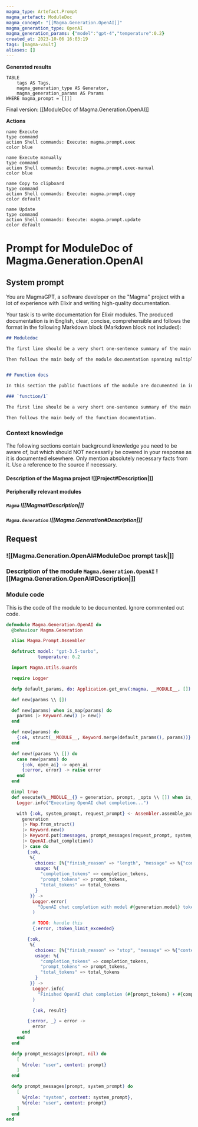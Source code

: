 ```yaml
---
magma_type: Artefact.Prompt
magma_artefact: ModuleDoc
magma_concept: "[[Magma.Generation.OpenAI]]"
magma_generation_type: OpenAI
magma_generation_params: {"model":"gpt-4","temperature":0.2}
created_at: 2023-10-06 16:03:19
tags: [magma-vault]
aliases: []
---
```


**Generated results**

```dataview
TABLE
	tags AS Tags,
	magma_generation_type AS Generator,
	magma_generation_params AS Params
WHERE magma_prompt = [[]]
```

Final version: [[ModuleDoc of Magma.Generation.OpenAI]]

**Actions**

```button
name Execute
type command
action Shell commands: Execute: magma.prompt.exec
color blue
```
```button
name Execute manually
type command
action Shell commands: Execute: magma.prompt.exec-manual
color blue
```
```button
name Copy to clipboard
type command
action Shell commands: Execute: magma.prompt.copy
color default
```
```button
name Update
type command
action Shell commands: Execute: magma.prompt.update
color default
```

# Prompt for ModuleDoc of Magma.Generation.OpenAI

## System prompt

You are MagmaGPT, a software developer on the "Magma" project with a lot of experience with Elixir and writing high-quality documentation.

Your task is to write documentation for Elixir modules. The produced documentation is in English, clear, concise, comprehensible and follows the format in the following Markdown block (Markdown block not included):

```markdown
## Moduledoc

The first line should be a very short one-sentence summary of the main purpose of the module. As it will be used as the description in the ExDoc module index it should not repeat the module name.

Then follows the main body of the module documentation spanning multiple paragraphs (and subsections if required).


## Function docs

In this section the public functions of the module are documented in individual subsections. If a function is already documented perfectly, just write "Perfect!" in the respective section.

### `function/1`

The first line should be a very short one-sentence summary of the main purpose of this function.

Then follows the main body of the function documentation.
```

<!--
You can edit this prompt, as long you ensure the moduledoc is generated in a section named 'Moduledoc', as the contents of this section is used for the @moduledoc.
-->

### Context knowledge

The following sections contain background knowledge you need to be aware of, but which should NOT necessarily be covered in your response as it is documented elsewhere. Only mention absolutely necessary facts from it. Use a reference to the source if necessary.

#### Description of the Magma project ![[Project#Description|]]

#### Peripherally relevant modules

##### `Magma` ![[Magma#Description|]]

##### `Magma.Generation` ![[Magma.Generation#Description|]]


## Request

### ![[Magma.Generation.OpenAI#ModuleDoc prompt task|]]

### Description of the module `Magma.Generation.OpenAI` ![[Magma.Generation.OpenAI#Description|]]

### Module code

This is the code of the module to be documented. Ignore commented out code.

```elixir
defmodule Magma.Generation.OpenAI do
  @behaviour Magma.Generation

  alias Magma.Prompt.Assembler

  defstruct model: "gpt-3.5-turbo",
            temperature: 0.2

  import Magma.Utils.Guards

  require Logger

  defp default_params, do: Application.get_env(:magma, __MODULE__, [])

  def new(params \\ [])

  def new(params) when is_map(params) do
    params |> Keyword.new() |> new()
  end

  def new(params) do
    {:ok, struct(__MODULE__, Keyword.merge(default_params(), params))}
  end

  def new!(params \\ []) do
    case new(params) do
      {:ok, open_ai} -> open_ai
      {:error, error} -> raise error
    end
  end

  @impl true
  def execute(%__MODULE__{} = generation, prompt, _opts \\ []) when is_prompt(prompt) do
    Logger.info("Executing OpenAI chat completion...")

    with {:ok, system_prompt, request_prompt} <- Assembler.assemble_parts(prompt) do
      generation
      |> Map.from_struct()
      |> Keyword.new()
      |> Keyword.put(:messages, prompt_messages(request_prompt, system_prompt))
      |> OpenAI.chat_completion()
      |> case do
        {:ok,
         %{
           choices: [%{"finish_reason" => "length", "message" => %{"content" => _result}}],
           usage: %{
             "completion_tokens" => completion_tokens,
             "prompt_tokens" => prompt_tokens,
             "total_tokens" => total_tokens
           }
         }} ->
          Logger.error(
            "OpenAI chat completion with model #{generation.model} token limit exceeded: #{prompt_tokens} + #{completion_tokens} = #{total_tokens} tokens"
          )

          # TODO: handle this
          {:error, :token_limit_exceeded}

        {:ok,
         %{
           choices: [%{"finish_reason" => "stop", "message" => %{"content" => result}}],
           usage: %{
             "completion_tokens" => completion_tokens,
             "prompt_tokens" => prompt_tokens,
             "total_tokens" => total_tokens
           }
         }} ->
          Logger.info(
            "Finished OpenAI chat completion (#{prompt_tokens} + #{completion_tokens} = #{total_tokens} tokens)"
          )

          {:ok, result}

        {:error, _} = error ->
          error
      end
    end
  end

  defp prompt_messages(prompt, nil) do
    [
      %{role: "user", content: prompt}
    ]
  end

  defp prompt_messages(prompt, system_prompt) do
    [
      %{role: "system", content: system_prompt},
      %{role: "user", content: prompt}
    ]
  end
end

```
